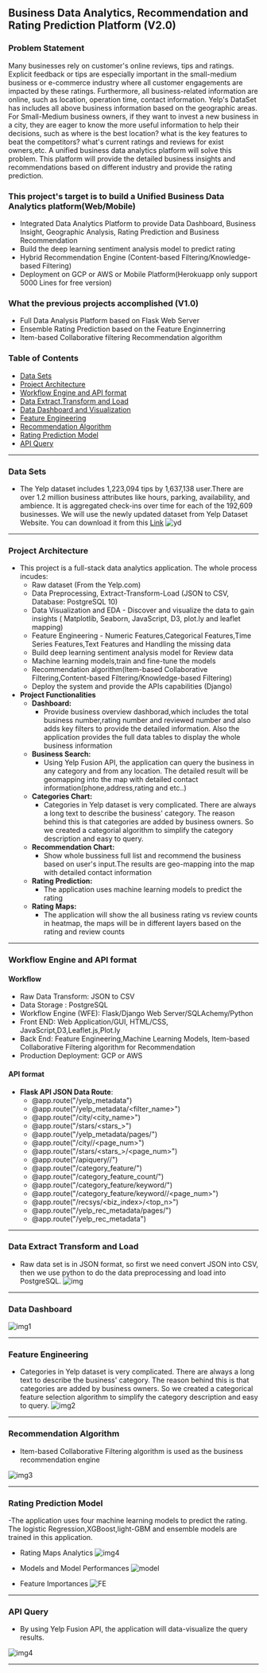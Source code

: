 ## Business Data Analytics, Recommendation and Rating Prediction Platform (V2.0)

### Problem Statement
Many businesses rely on customer's online reviews, tips and ratings. Explicit feedback or tips are especially important in the small-medium business or e-commerce industry where all customer engagements are impacted by these ratings. Furthermore, all business-related information are online, such as location, operation time, contact information. Yelp's DataSet has includes all above business information based on the geographic areas.
For Small-Medium business owners, if they want to invest a new business in a city, they are eager to know the more useful information to help their decisions, such as where is the best location? what is the key features to beat the competitors?
what's current ratings and reviews for exist owners,etc. 
A unified business data analytics platform will solve this problem. This platform will provide the detailed business insights and recommendations based on different industry and provide the rating prediction.

### This project's target is to build a Unified Business Data Analytics platform(Web/Mobile) 
- Integrated Data Analytics Platform to provide Data Dashboard, Business Insight, Geographic Analysis, Rating Prediction and Business Recommendation
- Build the deep learning sentiment analysis model to predict rating
- Hybrid Recommendation Engine (Content-based Filtering/Knowledge-based Filtering)
- Deployment on GCP or AWS or Mobile Platform(Herokuapp only support 5000 Lines for free version)

### What the previous projects accomplished (V1.0)
- Full Data Analysis Platform based on Flask Web Server
- Ensemble Rating Prediction based on the Feature Enginnerring
- Item-based Collaborative filtering Recommendation algorithm


### Table of Contents
+ [Data Sets](#Data-Sets)
+ [Project Architecture](#Project-Architecture)   
+ [Workflow Engine and API format](#Workflow-Engine-and-API-format)
+ [Data Extract,Transform and Load](#Data-Extract-Transform-and-Load)
+ [Data Dashboard and Visualization](#Data-Dashboard)
+ [Feature Engineering](#Feature-Engineering)
+ [Recommendation Algorithm](#Recommendation-Algorithm)
+ [Rating Prediction Model](#Rating-Prediction-Model)
+ [API Query](#API-Query)

<hr>



### Data Sets
- The Yelp dataset includes 1,223,094 tips by 1,637,138 user.There are over 1.2 million business attributes like hours, parking, availability, and ambience. It is aggregated check-ins over time for each of the 192,609 businesses. We will use the newly updated dataset from Yelp Dataset Website. You can download it from this [Link](https://www.yelp.com/dataset)
![yd](https://github.com/Pyligent/pyligent.github.io/blob/master/img/yelpdata.png)
<hr>

### Project Architecture
- This project is a full-stack data analytics application. The whole process incudes:
  + Raw dataset (From the Yelp.com)
  + Data Preprocessing, Extract-Transform-Load (JSON to CSV, Database: PostgreSQL 10)
  + Data Visualization and EDA - Discover and visualize the data to gain insights ( Matplotlib, Seaborn, JavaScript, D3, plot.ly and leaflet mapping)
  + Feature Engineering - Numeric Features,Categorical Features,Time Series Features,Text Features and Handling the missing data
  + Build deep learning sentiment analysis model for Review data
  + Machine learning models,train and fine-tune the models 
  + Recommendation algorithm(Item-based Collaborative Filtering,Content-based Filtering/Knowledge-based Filtering)
  + Deploy the system and provide the APIs capabilities (Django)
- **Project Functionalities**
  + **Dashboard:**   
    - Provide business overview dashborad,which includes the total business number,rating number and reviewed number and also adds key filters to provide the detailed information. Also the application provides the full data tables to display the whole business information
  + **Business Search:**
    - Using Yelp Fusion API, the application can query the business in any category and from any location. The detailed result will be geomapping into the map with detailed contact information(phone,address,rating and etc..)
  + **Categories Chart:**
    - Categories in Yelp dataset is very complicated. There are always a long text to describe the business' category. The reason behind this is that categories are added by business owners. So we created a categorial algorithm to simplify the category description and easy to query.
  + **Recommendation Chart:**
    - Show whole bussiness full list and recommend the business based on user's input.The results are geo-mapping into the map with detailed contact information
  + **Rating Prediction:**
    - The application uses machine learning models to predict the rating
  + **Rating Maps:**
    - The application will show the all business rating vs review counts in heatmap, the maps will be in different layers based on the rating and review counts
    
<hr>


### Workflow Engine and API format

#### Workflow
- Raw Data Transform: JSON to CSV
- Data Storage : PostgreSQL   
- Workflow Engine (WFE): Flask/Django Web Server/SQLAchemy/Python   
- Front END: Web Application/GUI, HTML/CSS, JavaScript,D3,Leaflet.js,Plot.ly
- Back End: Feature Engineering,Machine Learning Models, Item-based Collaborative Filtering algorithm for Recommendation
- Production Deployment: GCP or AWS

#### API format
- **Flask API JSON Data Route**:
  + @app.route("/yelp_metadata")
  + @app.route("/yelp_metadata/<filter_name>")
  + @app.route("/city/<city_name>")
  + @app.route("/stars/<stars_>")
  + @app.route("/yelp_metadata/pages/<num>")
  + @app.route("/city/<city>/<page_num>")
  + @app.route("/stars/<stars_>/<page_num>")
  + @app.route("/apiquery/<term>/<location>")
  + @app.route("/category_feature/<num>")
  + @app.route("/category_feature_count/<num>")
  + @app.route("/category_feature/keyword/<keyword>")
  + @app.route("/category_feature/keyword/<keyword>/<page_num>")
  + @app.route("/recsys/<biz_index>/<top_n>")
  + @app.route("/yelp_rec_metadata/pages/<num>")
  + @app.route("/yelp_rec_metadata")


<hr>

### Data Extract Transform and Load  
- Raw data set is in JSON format, so first we need convert JSON into CSV, then we use python to do the data preprocessing and load into PostgreSQL.
![img](https://github.com/Pyligent/yelp_project/blob/master/pics/load.png)
  
<hr>

### Data Dashboard

![img1](https://github.com/Pyligent/yelp_project/blob/master/pics/dashyelp.png)
  
<hr>

### Feature Engineering   

- Categories in Yelp dataset is very complicated. There are always a long text to describe the business' category. The reason behind this is that categories are added by business owners. So we created a categorical feature selection algorithm to simplify the category description and easy to query.
![img2](https://github.com/Pyligent/yelp_project/blob/master/pics/cate.png)
  
<hr>

### Recommendation Algorithm   
- Item-based Collaborative Filtering algorithm is used as the business recommendation engine

![img3](https://github.com/Pyligent/yelp_project/blob/master/pics/rec.png)
  
<hr>

### Rating Prediction Model   
-The application uses four machine learning models to predict the rating. The logistic Regression,XGBoost,light-GBM and ensemble models are trained in this application.

- Rating Maps Analytics
![img4](https://github.com/Pyligent/yelp_project/blob/master/pics/map.png)

   
- Models and Model Performances
![model](https://github.com/Pyligent/yelp_project/blob/master/static/en.jpg)
  
  
   
- Feature Importances
![FE](https://github.com/Pyligent/yelp_project/blob/master/static/feature_importance_en.jpg)

<hr>

### API Query
   
- By using Yelp Fusion API, the application will data-visualize the query results.

![img4](https://github.com/Pyligent/yelp_project/blob/master/pics/api.png)
  
<hr>







